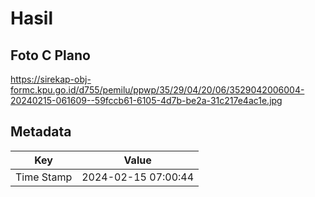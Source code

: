 # Hasil

## Foto C Plano

https://sirekap-obj-formc.kpu.go.id/d755/pemilu/ppwp/35/29/04/20/06/3529042006004-20240215-061609--59fccb61-6105-4d7b-be2a-31c217e4ac1e.jpg


## Metadata

| Key        | Value               |
| ---------- | ------------------- |
| Time Stamp | 2024-02-15 07:00:44 |




